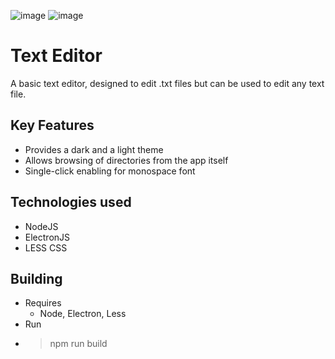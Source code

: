 ![image](https://github.com/Saadat28Ali/Text-Editor/assets/119609356/5da098f7-5340-4693-9858-5de8d98ff2f6)
![image](https://github.com/Saadat28Ali/Text-Editor/assets/119609356/09cd7b51-e1bf-48ea-8a7c-e2bed6af3acb)

# **Text Editor**
A basic text editor, designed to edit .txt files but can be used to edit any text file.

## **Key Features**
- Provides a dark and a light theme
- Allows browsing of directories from the app itself
- Single-click enabling for monospace font

## **Technologies used**
- NodeJS
- ElectronJS
- LESS CSS

## **Building**
- Requires
  - Node, Electron, Less
- Run
- > npm run build
